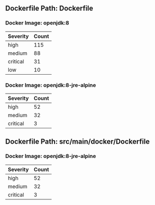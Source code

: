## Dockerfile Path: Dockerfile

### Docker Image: openjdk:8
| Severity | Count |
|----------|-------|
| high | 115 |
| medium | 88 |
| critical | 31 |
| low | 10 |

### Docker Image: openjdk:8-jre-alpine
| Severity | Count |
|----------|-------|
| high | 52 |
| medium | 32 |
| critical | 3 |


## Dockerfile Path: src/main/docker/Dockerfile

### Docker Image: openjdk:8-jre-alpine
| Severity | Count |
|----------|-------|
| high | 52 |
| medium | 32 |
| critical | 3 |